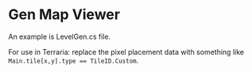 # Gen Map Viewer

An example is LevelGen.cs file.

For use in Terraria: replace the pixel placement data with something like ``Main.tile[x,y].type == TileID.Custom``.
